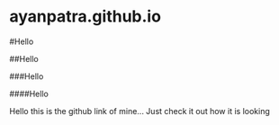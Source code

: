 # ayanpatra.github.io

#Hello

##Hello

###Hello

####Hello

Hello this is the github link of mine... Just check it out how it  is looking



